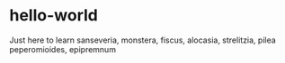 # hello-world
Just here to learn
sanseveria, monstera, fiscus, alocasia, strelitzia, pilea peperomioides, epipremnum

